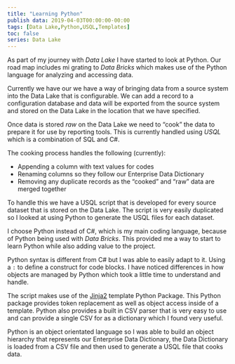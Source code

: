 ```yaml
---
title: "Learning Python"
publish data: 2019-04-03T00:00:00-00:00
tags: [Data Lake,Python,USQL,Templates]
toc: false
series: Data Lake
---
```

As part of my journey with _Data Lake_ I have started to look at Python. Our road map includes mi grating to _Data Bricks_ which makes use of the Python language for analyzing and accessing data. 

Currently we have our we have a way of bringing data from a source system into the Data Lake that is configurable. We can add a record to a configuration database and data will be exported from the source system and stored on the Data Lake in the location that we have specified. 

Once data is stored _raw_ on the Data Lake we need to “cook” the data to prepare it for use by reporting tools. This is currently handled using _USQL_ which is a combination of SQL and C#. 

The cooking process handles the following (currently):
- Appending a column with text values for codes
- Renaming columns so they follow our Enterprise Data Dictionary
- Removing any duplicate records as the “cooked” and “raw” data are merged together

To handle this we have a USQL script that is developed for every source dataset that is stored on the Data Lake. The script is very easily duplicated so I looked at using Python to generate the USQL files for each dataset.

I choose Python instead of C#, which is my main coding language, because of Python being used with _Data Bricks_. This provided me a way to start to learn Python while also adding value to the project. 

Python syntax is different from C# but I was able to easily adapt to it. Using a `:` to define a construct for code blocks. I have noticed differences in how objects are managed by Python which took a little time to understand and handle.

The script makes use of the [Jinja2](http://jinja.pocoo.org/) template Python Package. This Python package provides token replacement as well as object access inside of a template. Python also provides a built in CSV parser that is very easy to use and can provide a single CSV for as a dictionary which I found very useful.

Python is an object orientated language so I was able to build an object hierarchy that represents our Enterprise Data Dictionary, the Data Dictionary is loaded from a CSV file and then used to generate a USQL file that cooks data.

